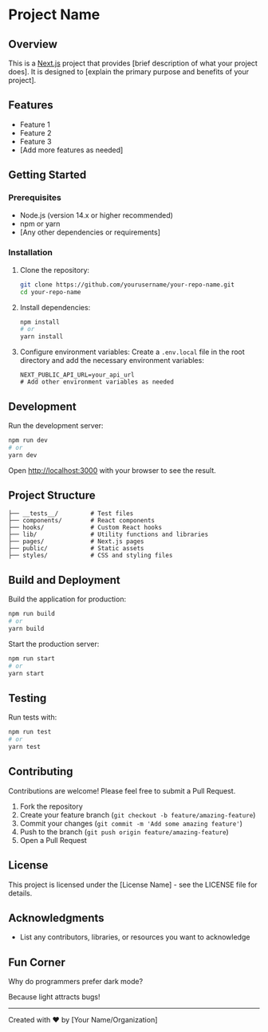 # Project Name

## Overview

This is a [Next.js](https://nextjs.org/) project that provides [brief description of what your project does]. It is designed to [explain the primary purpose and benefits of your project].

## Features

- Feature 1
- Feature 2
- Feature 3
- [Add more features as needed]

## Getting Started

### Prerequisites

- Node.js (version 14.x or higher recommended)
- npm or yarn
- [Any other dependencies or requirements]

### Installation

1. Clone the repository:
   ```bash
   git clone https://github.com/yourusername/your-repo-name.git
   cd your-repo-name
   ```

2. Install dependencies:
   ```bash
   npm install
   # or
   yarn install
   ```

3. Configure environment variables:
   Create a `.env.local` file in the root directory and add the necessary environment variables:
   ```
   NEXT_PUBLIC_API_URL=your_api_url
   # Add other environment variables as needed
   ```

## Development

Run the development server:

```bash
npm run dev
# or
yarn dev
```

Open [http://localhost:3000](http://localhost:3000) with your browser to see the result.

## Project Structure

```
├── __tests__/         # Test files
├── components/        # React components
├── hooks/             # Custom React hooks
├── lib/               # Utility functions and libraries
├── pages/             # Next.js pages
├── public/            # Static assets
├── styles/            # CSS and styling files
```

## Build and Deployment

Build the application for production:

```bash
npm run build
# or
yarn build
```

Start the production server:

```bash
npm run start
# or
yarn start
```

## Testing

Run tests with:

```bash
npm run test
# or
yarn test
```

## Contributing

Contributions are welcome! Please feel free to submit a Pull Request.

1. Fork the repository
2. Create your feature branch (`git checkout -b feature/amazing-feature`)
3. Commit your changes (`git commit -m 'Add some amazing feature'`)
4. Push to the branch (`git push origin feature/amazing-feature`)
5. Open a Pull Request

## License

This project is licensed under the [License Name] - see the LICENSE file for details.

## Acknowledgments

- List any contributors, libraries, or resources you want to acknowledge

## Fun Corner

Why do programmers prefer dark mode?

Because light attracts bugs!

---

Created with ❤️ by [Your Name/Organization]
